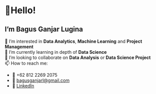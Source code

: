 # 👋**Hello!**
## I’m **Bagus Ganjar Lugina** 
👀 I’m interested in **Data Analytics**, **Machine Learning** and **Project Management** <br>
🌱 I’m currently learning in depth of **Data Science** <br>
💞️ I’m looking to collaborate on **Data Analysis** or **Data Science Project** <br>
📫 How to reach me:
  - :iphone: +62 812 2269 2075 
  - :email: bagusganjarl@gmail.com
  - :link: [LinkedIn](http://www.linkedin.com/in/bagusganjar)

<!---
bagusganjarl/bagusganjarl is a ✨ special ✨ repository because its `README.md` (this file) appears on your GitHub profile.
You can click the Preview link to take a look at your changes.
--->
